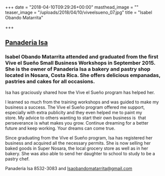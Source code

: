+++
date = "2018-04-10T09:29:26+00:00"
masthead_image = ""
teaser_image = "/uploads/2018/04/10/viveelsueno_07.jpg"
title = "Isabel Obando Matarrita"

+++
## [Panaderia Isa](https://www.facebook.com/isapanaderia/)

### Isabel Obando Matarrita attended and graduated from the first Vive el Sueño Small Business Workshops in September 2015. She is the owner of Panaderia Isa a bakery and pastry shop located in Nosara, Costa Rica. She offers delicious empanadas, pastries and cakes for all occasions.

Isa has graciously shared how the Vive el Sueño program has helped her.

I learned so much from the training workshops and was guided to make my business a success. The Vive el Sueño program offered me support, especially with extra publicity and they even helped me to paint my store. My advice to others wanting to start their own business is  that perseverance is what makes you grow. Continue dreaming for a better future and keep working. Your dreams can come true.

Since graduating from the Vive el Sueño program, Isa has registered her business and acquired all the necessary permits. She is now selling her baked goods in Super Nosara, the local grocery store as well as in her bakery. She was also able to send her daughter to school to study to be a pastry chef.

Panaderia Isa 8532-3083 and Isaobandomatarrita@gmail.com